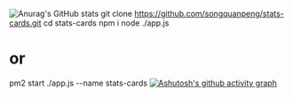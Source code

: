 ![Anurag's GitHub stats](https://github-readme-stats.vercel.app/api?username=JoyinJoester&show_icons=true&theme=midnight-purple)
                git clone https://github.com/songquanpeng/stats-cards.git
cd stats-cards
npm i
node ./app.js
# or
pm2 start ./app.js --name stats-cards
[![Ashutosh's github activity graph](https://github-readme-activity-graph.vercel.app/graph?username=JoyinJoester&theme=react-dark)](https://github.com/ashutosh00710/github-readme-activity-graph)

